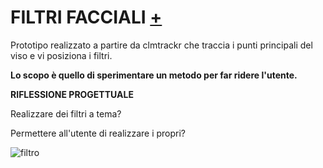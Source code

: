 # FILTRI FACCIALI [+](https://editor.p5js.org/lucrezia1234/full/yT8KWfZ6b)

Prototipo realizzato a partire da clmtrackr che traccia i punti principali del viso e vi posiziona i filtri.

**Lo scopo è quello di sperimentare un metodo per far ridere l'utente.**

**RIFLESSIONE PROGETTUALE**

Realizzare dei filtri a tema?

Permettere all'utente di realizzare i propri?

![filtro](https://user-images.githubusercontent.com/79698027/118970568-ab839300-b96e-11eb-9eeb-2a89f63ec6b7.JPG)

